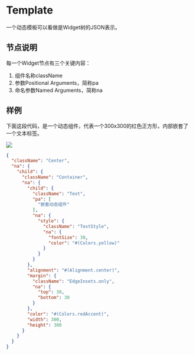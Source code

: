 # Template
一个动态模板可以看做是Widget树的JSON表示。

## 节点说明
每一个Widget节点有三个关键内容：
1. 组件名称className
2. 参数Positional Arguments，简称pa
3. 命名参数Named Arguments，简称na

## 样例
下面这段代码，是一个动态组件，代表一个300x300的红色正方形，内部嵌套了一个文本标签。

![](./assets/box.png)

```json
{
  "className": "Center",
  "na": {
    "child": {
      "className": "Container",
      "na": {
        "child": {
          "className": "Text",
          "pa": [
            "嵌套动态组件"
          ],
          "na": {
            "style": {
              "className": "TextStyle",
              "na": {
                "fontSize": 30,
                "color": "#(Colors.yellow)"
              }
            }
          }
        },
        "alignment": "#(Alignment.center)",
        "margin": {
          "className": "EdgeInsets.only",
          "na": {
            "top": 30,
            "bottom": 30
          }
        },
        "color": "#(Colors.redAccent)",
        "width": 300,
        "height": 300
      }
    }
  }
}
```